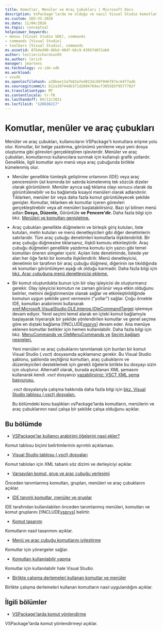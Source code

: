 ```yaml
---
title: Komutlar, Menüler ve Araç Çubukları | Microsoft Docs
description: VsPackage'larda ne olduğu ve nasıl Visual Studio komutlar, menüler ve araç çubukları hakkında bilgi öğrenin.
ms.custom: SEO-VS-2020
ms.date: 11/04/2016
ms.topic: conceptual
helpviewer_keywords:
- menus [Visual Studio SDK], commands
- commands [Visual Studio]
- toolbars [Visual Studio], commands
ms.assetid: 07b4ed90-dbbd-40df-b6c9-8395fd6f2ab6
author: leslierichardson95
ms.author: lerich
manager: jmartens
ms.technology: vs-ide-sdk
ms.workload:
- vssdk
ms.openlocfilehash: a38bee13afb83afed022dc69f046f87ec64f7adb
ms.sourcegitcommit: b12a38744db371d2894769ecf305585f9577792f
ms.translationtype: MT
ms.contentlocale: tr-TR
ms.lasthandoff: 09/13/2021
ms.locfileid: "126636217"
---
```

# <a name="commands-menus-and-toolbars"></a>Komutlar, menüler ve araç çubukları
Menüler ve araç çubukları, kullanıcıların VSPackage'lı komutlara erişme yolu olur. Komutlar, bir belge yazdırma, görünümü yenileme veya yeni dosya oluşturma gibi görevleri gerçekleştiren işlevlerdir. Menüler ve araç çubukları, komutlarınızı kullanıcılara sunmak için kullanışlı grafik yollardır. Genellikle, ilgili komutlar aynı menü veya araç çubuğunda birlikte kümelenmiş olur.

- Menüler genellikle tümleşik geliştirme ortamının (IDE) veya araç penceresinin üst kısmında bir satırda kümelenmiş tek sözcük dizeler olarak görüntülenir. Menüler ayrıca sağ tıklama olayı sonucu olarak da görüntülenebilir ve bu bağlamda kısayol menüleri olarak adlandırılır. Tıklarken, menüler bir veya daha fazla komut görüntüleyecek şekilde genişler. Komutlar, tıklarken ek komutlar içeren görevleri gerçekleştirebilir veya alt menüleri başlatabilirsiniz. Bazı iyi bilinen menü adları **Dosya,** **Düzenle,** Görüntüle **ve** **Pencere'dir.** Daha fazla bilgi için bkz. [Menüleri ve komutları genişletme.](../../extensibility/extending-menus-and-commands.md)

- Araç çubukları genellikle düğmelerin ve birleşik giriş kutuları, liste kutuları, metin kutuları ve menü denetleyicileri gibi diğer denetimlerin satırlarıdır. Tüm araç çubuğu denetimleri komutlarla ilişkilendirildi. Bir araç çubuğu düğmesine tıklarsanız, ilişkili komutu etkinleştirilir. Araç çubuğu düğmeleri genellikle yazdırma komutu için yazıcı gibi temel komutları öneren simgeler içerir. Açılan liste denetiminde, listede yer alan her öğe farklı bir komutla ilişkilendirilr. Menü denetleyicisi, denetimin bir tarafının bir araç çubuğu düğmesi, diğerinin ise tıkıldığında ek komutları görüntüleyen aşağı ok olduğu karmadır. Daha fazla bilgi için [bkz. Araç çubuğuna menü denetleyicisi ekleme.](../../extensibility/adding-a-menu-controller-to-a-toolbar.md)

- Bir komut oluşturdukta bunun için bir olay işleyicisi de oluşturmanız gerekir. Olay işleyicisi komutun ne zaman görünür veya etkin olduğunu belirler, metnini değiştirmenize olanak sağlar ve etkinleştirildiğinde komutun uygun şekilde yanıt vermesini ("yollar") sağlar. Çoğu örnekte IDE, komutları arabirimini kullanarak <xref:Microsoft.VisualStudio.OLE.Interop.IOleCommandTarget> işlemeye devam ediyor. Yerel seçimi temel alarak en içteki komut bağlamıyla başlayarak hiyerarşik bir şekilde yönlendirilen komutlar ve genel seçime göre en dıştaki bağlama [!INCLUDE[vsprvs](../../code-quality/includes/vsprvs_md.md)] devam eder. Ana menüye eklenen komutlar betikler için hemen kullanılabilir. Daha fazla bilgi için bkz. [MenuCommands ve OleMenuCommands ve](/previous-versions/visualstudio/visual-studio-2015/misc/menucommands-vs-olemenucommands?preserve-view=true&view=vs-2015) [Seçim bağlam nesneleri.](../../extensibility/internals/selection-context-objects.md)

  Yeni menüleri ve araç çubuklarını tanımlamak için bunları bir komut Visual Studio (*.vsct*) dosyasında açıklamanız gerekir. Bu Visual Studio şablonu, şablonda seçtiğiniz komutları, araç çubuklarını ve düzenleyicileri desteklemek için gerekli öğelerle birlikte bu dosyayı sizin için oluşturur. Alternatif olarak, burada açıklanan XML şemasını kullanarak kendi *.vsct* dosyanızı [yazabilirsiniz: VSCT XML şema başvurusu.](../../extensibility/vsct-xml-schema-reference.md)

  *.vsct* dosyalarıyla çalışma hakkında daha fazla bilgi için [bkz. Visual Studio tablosu (.vsct) dosyaları.](../../extensibility/internals/visual-studio-command-table-dot-vsct-files.md)

  Bu bölümdeki konu başlıkları vsPackage'larda komutların, menülerin ve araç çubuklarının nasıl çalışa bir şekilde çalışa olduğunu açıklar.

## <a name="in-this-section"></a>Bu bölümde
- [VSPackage'lar kullanıcı arabirimi öğelerini nasıl ekler?](../../extensibility/internals/how-vspackages-add-user-interface-elements.md)

 Komut tablosu biçimi belirtimlerinin ayrıntılı açıklaması.

- [Visual Studio tablosu (.vsct) dosyaları](../../extensibility/internals/visual-studio-command-table-dot-vsct-files.md)

 Komut tabloları için XML tabanlı söz dizimi ve derleyiciyi açıklar.

- [Varsayılan komut, grup ve araç çubuğu yerleşimi](../../extensibility/internals/default-command-group-and-toolbar-placement.md)

 Önceden tanımlanmış komutları, grupları, menüleri ve araç çubuklarını açıklar.

- [IDE tanımlı komutlar, menüler ve gruplar](../../extensibility/internals/ide-defined-commands-menus-and-groups.md)

 IDE tarafından kullanılabilen önceden tanımlanmış menüleri, komutları ve komut gruplarını [!INCLUDE[vsprvs](../../code-quality/includes/vsprvs_md.md)] belirtir.

- [Komut tasarımı](../../extensibility/internals/command-design.md)

 Komutların nasıl tasarımını açıklar.

- [Menü ve araç çubuğu komutlarını iyileştirme](../../extensibility/internals/optimizing-menu-and-toolbar-commands.md)

 Komutlar için yönergeler sağlar.

- [Komutları kullanılabilir yapma](../../extensibility/internals/making-commands-available.md)

 Komutlar için kullanılabilir hale Visual Studio.

- [Birlikte çalışma derlemeleri kullanan komutlar ve menüler](../../extensibility/internals/commands-and-menus-that-use-interop-assemblies.md)

 Birlikte çalışma derlemeleri kullanan komutların nasıl uygulandığını açıklar.

## <a name="related-sections"></a>İlgili bölümler
- [VSPackage'larda komut yönlendirme](../../extensibility/internals/command-routing-in-vspackages.md)

 VSPackage'larda komut yönlendirmeyi açıklar.